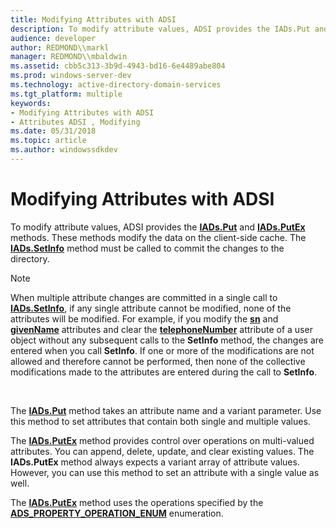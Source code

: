 ```yaml
---
title: Modifying Attributes with ADSI
description: To modify attribute values, ADSI provides the IADs.Put and IADs.PutEx methods. These methods modify the data on the client-side cache. The IADs.SetInfo method must be called to commit the changes to the directory.
audience: developer
author: REDMOND\\markl
manager: REDMOND\\mbaldwin
ms.assetid: cbb5c313-3b9d-4943-bd16-6e4489abe804
ms.prod: windows-server-dev
ms.technology: active-directory-domain-services
ms.tgt_platform: multiple
keywords:
- Modifying Attributes with ADSI
- Attributes ADSI , Modifying
ms.date: 05/31/2018
ms.topic: article
ms.author: windowssdkdev
---
```


# Modifying Attributes with ADSI

To modify attribute values, ADSI provides the [**IADs.Put**](/windows/win32/Iads/nf-iads-iads-put?branch=master) and [**IADs.PutEx**](/windows/win32/Iads/nf-iads-iads-putex?branch=master) methods. These methods modify the data on the client-side cache. The [**IADs.SetInfo**](/windows/win32/Iads/nf-iads-iads-setinfo?branch=master) method must be called to commit the changes to the directory.

> [!Note]  
> When multiple attribute changes are committed in a single call to [**IADs.SetInfo**](/windows/win32/Iads/nf-iads-iads-setinfo?branch=master), if any single attribute cannot be modified, none of the attributes will be modified. For example, if you modify the [**sn**](https://msdn.microsoft.com/library/ms679872) and [**givenName**](https://msdn.microsoft.com/library/ms675719) attributes and clear the [**telephoneNumber**](https://msdn.microsoft.com/library/ms680027) attribute of a user object without any subsequent calls to the **SetInfo** method, the changes are entered when you call **SetInfo**. If one or more of the modifications are not allowed and therefore cannot be performed, then none of the collective modifications made to the attributes are entered during the call to **SetInfo**.

 

The [**IADs.Put**](/windows/win32/Iads/nf-iads-iads-put?branch=master) method takes an attribute name and a variant parameter. Use this method to set attributes that contain both single and multiple values.

The [**IADs.PutEx**](/windows/win32/Iads/nf-iads-iads-putex?branch=master) method provides control over operations on multi-valued attributes. You can append, delete, update, and clear existing values. The **IADs.PutEx** method always expects a variant array of attribute values. However, you can use this method to set an attribute with a single value as well.

The [**IADs.PutEx**](/windows/win32/Iads/nf-iads-iads-putex?branch=master) method uses the operations specified by the [**ADS\_PROPERTY\_OPERATION\_ENUM**](/windows/win32/Iads/ne-iads-__midl___midl_itf_ads_0000_0000_0027?branch=master) enumeration.

 

 




